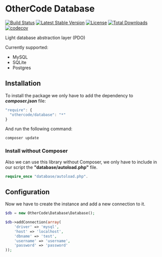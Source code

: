 # OtherCode Database

[![Build Status](https://travis-ci.org/othercodes/database.svg?branch=master)](https://travis-ci.org/othercodes/database) [![Latest Stable Version](https://poser.pugx.org/othercode/database/v/stable)](https://packagist.org/packages/othercode/database) [![License](https://poser.pugx.org/othercode/database/license)](https://packagist.org/packages/othercode/database) [![Total Downloads](https://poser.pugx.org/othercode/database/downloads)](https://packagist.org/packages/othercode/database) [![codecov](https://codecov.io/gh/othercodes/database/branch/master/graph/badge.svg)](https://codecov.io/gh/othercodes/database)

Light database abstraction layer (PDO) 

Currently supported:

* MySQL
* SQLite
* Postgres

## Installation

To install the package we only have to add the dependency to ***composer.json*** file:

```javascript
"require": {
  "othercode/database": "*"
}
```

And run the following command:


```bash
composer update
```

### Install without Composer

Also we can use this library without Composer, we only have to include in our script the **"database/autoload.php"** file.
```php
require_once "database/autoload.php".
```

## Configuration

Now we have to create the instance and add a new connection to it.

```php
$db = new OtherCode\Database\Database();

$db->addConnection(array(
    'driver' => 'mysql',
    'host' => 'localhost',
    'dbname' => 'test',
    'username' => 'username',
    'password' => 'password'
));
```
